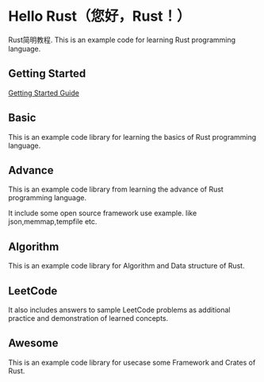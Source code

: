# Hello Rust（您好，Rust！）
 

Rust简明教程. This is an example code for learning Rust programming language.

## Getting Started

[Getting Started Guide](https://github.com/savechina/hello-rust/blob/master/docs/getting-started.md)

## Basic

This is an example code library for learning the basics of Rust programming language. 

## Advance

This is an example code library from learning the advance of Rust programming language.

It include some open source framework use example. like json,memmap,tempfile etc.

## Algorithm

This is an example code library for Algorithm and Data structure of Rust.

## LeetCode

It also includes answers to sample LeetCode problems as additional practice and demonstration of learned concepts.


## Awesome 

This is an example code library for usecase some Framework and Crates of Rust.
